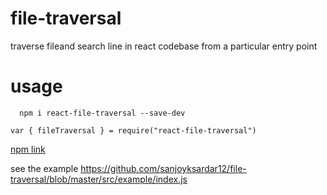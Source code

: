 # file-traversal

traverse fileand search line in react codebase from a particular entry point 


# usage
```
  npm i react-file-traversal --save-dev
```

```
var { fileTraversal } = require("react-file-traversal")
```


[npm link](https://www.npmjs.com/package/react-file-traversal)

see the example https://github.com/sanjoyksardar12/file-traversal/blob/master/src/example/index.js
